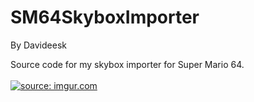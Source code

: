 # SM64SkyboxImporter
By Davideesk

Source code for my skybox importer for Super Mario 64.
</br>
</br>
<a href="http://imgur.com/aXxh78p"><img src="http://i.imgur.com/aXxh78p.png" title="source: imgur.com" /></a>
